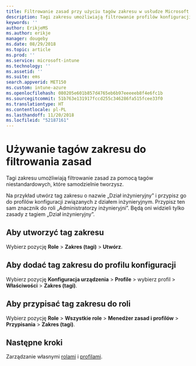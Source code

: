 ```yaml
---
title: Filtrowanie zasad przy użyciu tagów zakresu w usłudze Microsoft Intune — Azure | Microsoft Docs
description: Tagi zakresu umożliwiają filtrowanie profilów konfiguracji dla określonych ról.
keywords: ''
author: ErikjeMS
ms.author: erikje
manager: dougeby
ms.date: 08/29/2018
ms.topic: article
ms.prod: ''
ms.service: microsoft-intune
ms.technology: ''
ms.assetid: ''
ms.suite: ems
search.appverid: MET150
ms.custom: intune-azure
ms.openlocfilehash: 080205e601b857d4765eb6b97eeeeeb8f4e6fc1b
ms.sourcegitcommit: 51b763e131917fccd255c346286fa515fcee33f0
ms.translationtype: HT
ms.contentlocale: pl-PL
ms.lasthandoff: 11/20/2018
ms.locfileid: "52187161"
---
```

# <a name="use-scope-tags-to-filter-policies"></a>Używanie tagów zakresu do filtrowania zasad

Tagi zakresu umożliwiają filtrowanie zasad za pomocą tagów niestandardowych, które samodzielnie tworzysz.

Na przykład utwórz tag zakresu o nazwie „Dział inżynieryjny” i przypisz go do profilów konfiguracji związanych z działem inżynieryjnym. Przypisz ten sam znacznik do roli „Administratorzy inżynieryjni”. Będą oni widzieli tylko zasady z tagiem „Dział inżynieryjny”.

## <a name="to-create-a-scope-tag"></a>Aby utworzyć tag zakresu

Wybierz pozycję **Role** > **Zakres (tagi)** > **Utwórz**.

## <a name="to-add-a-scope-tag-to-a-configuration-profile"></a>Aby dodać tag zakresu do profilu konfiguracji

Wybierz pozycję **Konfiguracja urządzenia** > **Profile** > wybierz profil > **Właściwości** > **Zakres (tagi)**.

## <a name="to-assign-a-scope-tag-to-a-role"></a>Aby przypisać tag zakresu do roli

Wybierz pozycję **Role** > **Wszystkie role** > **Menedżer zasad i profilów** > **Przypisania** > **Zakres (tagi)**.

## <a name="next-steps"></a>Następne kroki

Zarządzanie własnymi [rolami](role-based-access-control.md) i [profilami](device-profile-assign.md).

